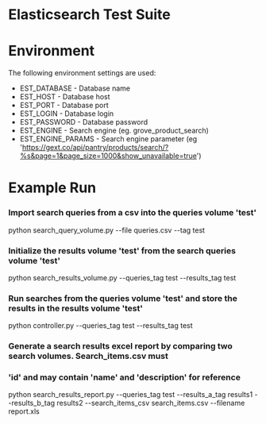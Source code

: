 # Elasticsearch Test Suite

# Environment

The following environment settings are used:

* EST_DATABASE - Database name
* EST_HOST - Database host
* EST_PORT - Database port
* EST_LOGIN - Database login
* EST_PASSWORD - Database password
* EST_ENGINE - Search engine (eg. grove_product_search)
* EST_ENGINE_PARAMS - Search engine parameter (eg 'https://gext.co/api/pantry/products/search/?%s&page=1&page_size=1000&show_unavailable=true')

# Example Run

### Import search queries from a csv into the queries volume 'test'
python search_query_volume.py  --file queries.csv  --tag test

### Initialize the results volume 'test' from the search queries volume 'test'
python search_results_volume.py  --queries_tag test --results_tag test

### Run searches from the queries volume 'test' and store the results in the results volume 'test'
python controller.py --queries_tag test --results_tag test

### Generate a search results excel report by comparing two search volumes. Search_items.csv must
### 'id' and may contain 'name' and 'description' for reference
python search_results_report.py --queries_tag test --results_a_tag results1 --results_b_tag results2 --search_items_csv search_items.csv --filename report.xls
